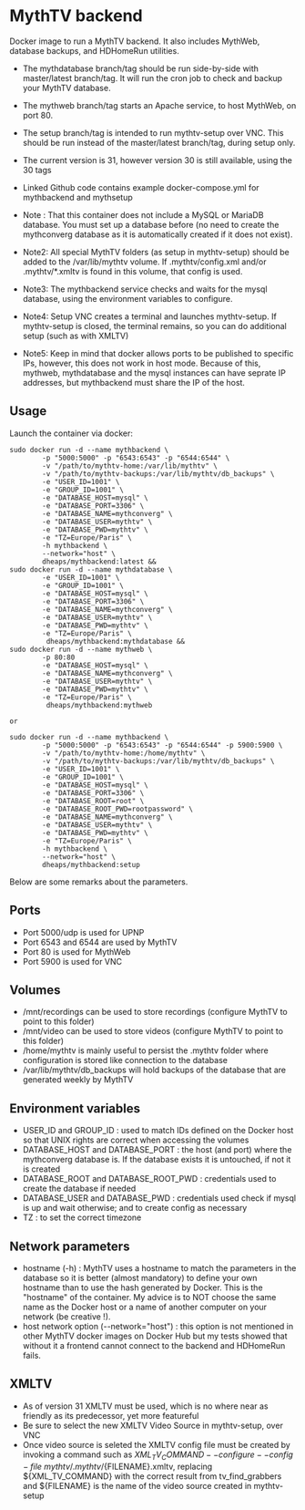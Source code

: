 MythTV backend
==============

Docker image to run a MythTV backend. It also includes MythWeb, database backups, and HDHomeRun utilities.

* The mythdatabase branch/tag should be run side-by-side with master/latest branch/tag. It will run the cron job to check and backup your MythTV database. 
* The mythweb branch/tag starts an Apache service, to host MythWeb, on port 80.
* The setup branch/tag is intended to run mythtv-setup over VNC. This should be run instead of the master/latest branch/tag, during setup only.
* The current version is 31, however version 30 is still available, using the 30 tags
* Linked Github code contains example docker-compose.yml for mythbackend and mythsetup


* Note : That this container does not include a MySQL or MariaDB database. You must set up a database before (no need to create the mythconverg database as it is automatically created if it does not exist).
* Note2: All special MythTV folders (as setup in mythtv-setup) should be added to the /var/lib/mythtv volume. If .mythtv/config.xml and/or .mythtv/*.xmltv is found in this volume, that config is used.
* Note3: The mythbackend service checks and waits for the mysql database, using the environment variables to configure.
* Note4: Setup VNC creates a terminal and launches mythtv-setup. If mythtv-setup is closed, the terminal remains, so you can do additional setup (such as with XMLTV)
* Note5: Keep in mind that docker allows ports to be published to specific IPs, however, this does not work in host mode. Because of this, mythweb, mythdatabase and the mysql instances can have seprate IP addresses, but mythbackend must share the IP of the host.

## Usage

Launch the container via docker:
```
sudo docker run -d --name mythbackend \
        -p "5000:5000" -p "6543:6543" -p "6544:6544" \
        -v "/path/to/mythtv-home:/var/lib/mythtv" \
        -v "/path/to/mythtv-backups:/var/lib/mythtv/db_backups" \
        -e "USER_ID=1001" \
        -e "GROUP_ID=1001" \
        -e "DATABASE_HOST=mysql" \
        -e "DATABASE_PORT=3306" \
        -e "DATABASE_NAME=mythconverg" \
        -e "DATABASE_USER=mythtv" \
        -e "DATABASE_PWD=mythtv" \
        -e "TZ=Europe/Paris" \
        -h mythbackend \
        --network="host" \
        dheaps/mythbackend:latest &&
sudo docker run -d --name mythdatabase \
        -e "USER_ID=1001" \
        -e "GROUP_ID=1001" \
        -e "DATABASE_HOST=mysql" \
        -e "DATABASE_PORT=3306" \
        -e "DATABASE_NAME=mythconverg" \
        -e "DATABASE_USER=mythtv" \
        -e "DATABASE_PWD=mythtv" \
        -e "TZ=Europe/Paris" \
		 dheaps/mythbackend:mythdatabase &&
sudo docker run -d --name mythweb \
		-p 80:80
        -e "DATABASE_HOST=mysql" \
        -e "DATABASE_NAME=mythconverg" \
        -e "DATABASE_USER=mythtv" \
        -e "DATABASE_PWD=mythtv" \
        -e "TZ=Europe/Paris" \
		 dheaps/mythbackend:mythweb
		 
or

sudo docker run -d --name mythbackend \
        -p "5000:5000" -p "6543:6543" -p "6544:6544" -p 5900:5900 \
        -v "/path/to/mythtv-home:/home/mythtv" \
        -v "/path/to/mythtv-backups:/var/lib/mythtv/db_backups" \
        -e "USER_ID=1001" \
        -e "GROUP_ID=1001" \
        -e "DATABASE_HOST=mysql" \
        -e "DATABASE_PORT=3306" \
        -e "DATABASE_ROOT=root" \
        -e "DATABASE_ROOT_PWD=rootpassword" \
        -e "DATABASE_NAME=mythconverg" \
        -e "DATABASE_USER=mythtv" \
        -e "DATABASE_PWD=mythtv" \
        -e "TZ=Europe/Paris" \
        -h mythbackend \
        --network="host" \
        dheaps/mythbackend:setup
```

Below are some remarks about the parameters.

## Ports

* Port 5000/udp is used for UPNP
* Port 6543 and 6544 are used by MythTV
* Port 80 is used for MythWeb
* Port 5900 is used for VNC

## Volumes

* /mnt/recordings can be used to store recordings (configure MythTV to point to this folder)
* /mnt/video can be used to store videos (configure MythTV to point to this folder)
* /home/mythtv is mainly useful to persist the .mythtv folder where configuration is stored like connection to the database
* /var/lib/mythtv/db_backups will hold backups of the database that are generated weekly by MythTV

## Environment variables

* USER_ID and GROUP_ID : used to match IDs defined on the Docker host so that UNIX rights are correct when accessing the volumes
* DATABASE_HOST and DATABASE_PORT : the host (and port) where the mythconverg database is. If the database exists it is untouched, if not it is created
* DATABASE_ROOT and DATABASE_ROOT_PWD : credentials used to create the database if needed
* DATABASE_USER and DATABASE_PWD : credentials used check if mysql is up and wait otherwise; and to create config as necessary 
* TZ : to set the correct timezone

## Network parameters

* hostname (-h) : MythTV uses a hostname to match the parameters in the database so it is better (almost mandatory) to define your own hostname than to use the hash generated by Docker. This is the "hostname" of the container. My advice is to NOT choose the same name as the Docker host or a name of another computer on your network (be creative !).
* host network option (--network="host") : this option is not mentioned in other MythTV docker images on Docker Hub but my tests showed that without it a frontend cannot connect to the backend and HDHomeRun fails.

## XMLTV
* As of version 31 XMLTV must be used, which is no where near as friendly as its predecessor, yet more featureful
* Be sure to select the new XMLTV Video Source in mythtv-setup, over VNC
* Once video source is seleted the XMLTV config file must be created by invoking a command such as ${XML_TV_COMMAND} --configure --config-file ~mythtv/.mythtv/${FILENAME}.xmltv, replacing ${XML_TV_COMMAND} with the correct result from tv_find_grabbers and ${FILENAME} is the name of the video source created in mythtv-setup
